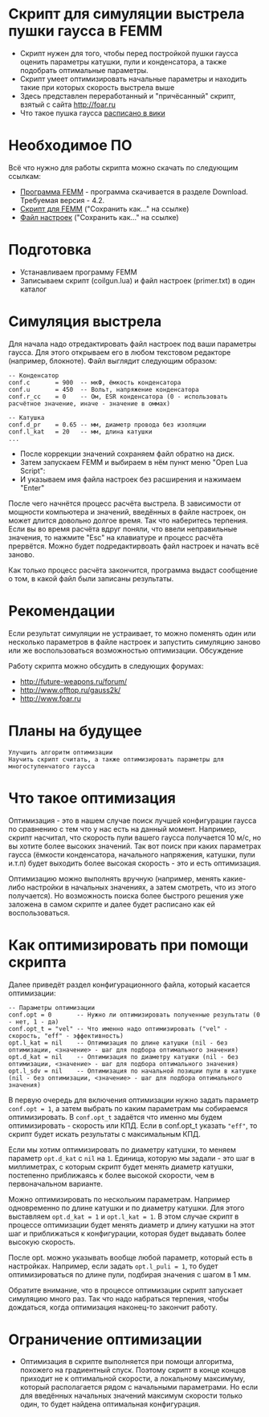 # Скрипт для симуляции выстрела пушки гаусса в FEMM

* Скрипт нужен для того, чтобы перед постройкой пушки гаусса оценить параметры катушки, 
  пули и конденсатора, а также подобрать оптимальные параметры.
* Скрипт умеет оптимизировать начальные параметры и находить такие при которых скорость выстрела выше
* Здесь представлен переработанный и "причёсанный" скрипт, взятый с сайта http://foar.ru
* Что такое пушка гаусса [расписано в вики](https://ru.wikipedia.org/wiki/%D0%9F%D1%83%D1%88%D0%BA%D0%B0_%D0%93%D0%B0%D1%83%D1%81%D1%81%D0%B0)
 
# Необходимое ПО

Всё что нужно для работы скрипта можно скачать по следующим ссылкам: 

* [Программа FEMM](https://www.femm.info/wiki/HomePage) - программа скачивается в разделе Download. Требуемая версия - 4.2. 
* [Скрипт для FEMM](https://github.com/art-den/femm-coilgun/raw/master/coilgun.lua) ("Сохранить как..." на ссылке) 
* [Файл настроек](https://github.com/art-den/femm-coilgun/raw/master/primer.txt) ("Сохранить как..." на ссылке)

# Подготовка

* Устанавливаем программу FEMM
* Записываем скрипт (coilgun.lua) и файл настроек (primer.txt) в один каталог

# Симуляция выстрела

Для начала надо отредактировать файл настроек под ваши параметры гаусса. Для этого открываем его в любом 
текстовом редакторе (например, блокноте). Файл выглядит следующим образом:

```
-- Конденсатор
conf.c       = 900	-- мкФ, ёмкость конденсатора
conf.u       = 450	-- Вольт, напряжение конденсатора
conf.r_cc    = 0	-- Ом, ESR конденсатора (0 - использовать расчётное значение, иначе - значение в оммах)

-- Катушка
conf.d_pr    = 0.65	-- мм, диаметр провода без изоляции
conf.l_kat   = 20	-- мм, длина катушки
...
```

* После коррекции значений сохраняем файл обратно на диск. 
* Затем запускаем FEMM и выбираем в нём пункт меню "Open Lua Script":
* И указываем имя файла настроек без расширения и нажимаем "Enter"

После чего начнётся процесс расчёта выстрела. В зависимости от мощности компьютера и значений, 
введённых в файле настроек, он может длится довольно долгое время. Так что наберитесь терпения. 
Если вы во время расчёта вдруг поняли, что ввели неправильные значения, то нажмите "Esc" 
на клавиатуре и процесс расчёта прервётся. Можно будет подредактирвоать файл настроек и начать 
всё заново.

Как только процесс расчёта закончится, программа выдаст сообщение о том, в какой файл были записаны 
результаты.


# Рекомендации

Если результат симуляции не устраивает, то можно поменять один или несколько параметров в файле настроек и запустить симуляцию заново или же воспользоваться возможностью оптимизации.
Обсуждение

Работу скрипта можно обсудить в следующих форумах: 
* http://future-weapons.ru/forum/ 
* http://www.offtop.ru/gauss2k/ 
* http://www.foar.ru

# Планы на будущее

    Улучшить алгоритм оптимизации
    Научить скрипт считать, а также оптимизировать параметры для многоступенчатого гаусса

# Что такое оптимизация

Оптимизация - это в нашем случае поиск лучшей конфигурации гаусса по сравнению с тем что у нас есть на данный момент. Например, скрипт насчитал, что скорость пули вашего гаусса получается 10 м/с, но вы хотите более высоких значений. Так вот поиск при каких параметрах гаусса (ёмкости конденсатора, начального напряжения, катушки, пули и.т.п) будет выходить более высокая скорость - это и есть оптимизация.

Оптимизацию можно выполнять вручную (например, менять какие-либо настройки в начальных значениях, а затем смотреть, что из этого получается). Но возможность поиска более быстрого решения уже заложена в самом скрипте и далее будет расписано как ей воспользоваться.

# Как оптимизировать при помощи скрипта

Далее приведёт раздел конфигурационного файла, который касается оптимизации: 
```
-- Параметры оптимизации 
conf.opt = 0       -- Нужно ли оптимизировать полученные результаты (0 - нет, 1 - да) 
conf.opt_t = "vel" -- Что именно надо оптимизировать ("vel" - скорость, "eff" - эффективность) 
opt.l_kat = nil    -- Оптимизация по длине катушки (nil - без оптимизации, <значение> - шаг для подбора оптимального значения) 
opt.d_kat = nil    -- Оптимизация по диаметру катушки (nil - без оптимизации, <значение> - шаг для подбора оптимального значения) 
opt.l_sdv = nil    -- Оптимизация по начальной позиции пули в катушке (nil - без оптимизации, <значение> - шаг для подбора оптимального значения) 
```
В первую очередь для включения оптимизации нужно задать параметр `conf.opt = 1`, а затем выбрать по каким параметрам мы собираемся оптимизировать. В `conf.opt_t` задаётся что именно мы будем оптимизировать - скорость или КПД. Если в conf.opt_t указать `"eff"`, то скрипт будет искать результаты с максимальным КПД.

Если мы хотим оптимизировать по диаметру катушки, то меняем параметр `opt.d_kat` с `nil` на `1`. Единица, которую мы задали - это шаг в миллиметрах, с которым скрипт будет менять диаметр катушки, постепенно приближаясь к более высокой скорости, чем в первоначальном варианте.

Можно оптимизировать по нескольким параметрам. Например одновременно по длине катушки и по диаметру катушки. Для этого выставляем `opt.d_kat = 1` и `opt.l_kat = 1`. В этом случае скрипт в процессе оптимизации будет менять диаметр и длину катушки на этот шаг и приближаться к конфигурации, которая будет выдавать более высокую скорость.

После opt. можно указывать вообще любой параметр, который есть в настройках. Например, если задать `opt.l_puli = 1`, то будет оптимизироваться по длине пули, подбирая значения с шагом в 1 мм.

Обратите внимание, что в процессе оптимизации скрипт запускает симуляцию много раз. Так что надо набраться терпения, чтобы дождаться, когда оптимизация наконец-то закончит работу.

# Ограничение оптимизации

* Оптимизация в скрипте выполняется при помощи алгоритма, похожего на градиентный спуск. Поэтому скрипт в конце концов приходит не к оптимальной скорости, а локальному максимуму, который располагается рядом с начальными параметрами. Но если для введённых начальных значений максимум скорости только один, то будет найдена оптимальная конфигурация.
